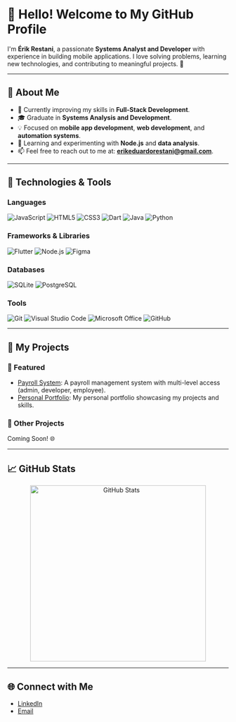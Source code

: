 # 👋 Hello! Welcome to My GitHub Profile

I'm **Érik Restani**, a passionate **Systems Analyst and Developer** with experience in building mobile applications. I love solving problems, learning new technologies, and contributing to meaningful projects. 🚀

---

## 🌟 About Me

- 💼 Currently improving my skills in **Full-Stack Development**.
- 🎓 Graduate in **Systems Analysis and Development**.
- 💡 Focused on **mobile app development**, **web development**, and **automation systems**.
- 🌱 Learning and experimenting with **Node.js** and **data analysis**.
- 📫 Feel free to reach out to me at: **erikeduardorestani@gmail.com**.

---

## 🔧 Technologies & Tools

### **Languages**
<p>
  <img src="https://img.shields.io/badge/-JavaScript-F7DF1E?style=flat-square&logo=javascript&logoColor=black" alt="JavaScript" />
  <img src="https://img.shields.io/badge/-HTML5-E34F26?style=flat-square&logo=html5&logoColor=white" alt="HTML5" />
  <img src="https://img.shields.io/badge/-CSS3-1572B6?style=flat-square&logo=css3&logoColor=white" alt="CSS3" />
  <img src="https://img.shields.io/badge/-Dart-0175C2?style=flat-square&logo=dart&logoColor=white" alt="Dart" />
  <img src="https://img.shields.io/badge/-Java-007396?style=flat-square&logo=java&logoColor=white" alt="Java" />
  <img src="https://img.shields.io/badge/-Python-3776AB?style=flat-square&logo=python&logoColor=white" alt="Python" />
</p>

### **Frameworks & Libraries**
<p>
  <img src="https://img.shields.io/badge/-Flutter-02569B?style=flat-square&logo=flutter&logoColor=white" alt="Flutter" />
  <img src="https://img.shields.io/badge/-Node.js-339933?style=flat-square&logo=nodedotjs&logoColor=white" alt="Node.js" />
  <img src="https://img.shields.io/badge/-Figma-F24E1E?style=flat-square&logo=figma&logoColor=white" alt="Figma" />
</p>

### **Databases**
<p>
  <img src="https://img.shields.io/badge/-SQLite-003B57?style=flat-square&logo=sqlite&logoColor=white" alt="SQLite" />
  <img src="https://img.shields.io/badge/-PostgreSQL-336791?style=flat-square&logo=postgresql&logoColor=white" alt="PostgreSQL" />
</p>

### **Tools**
<p>
  <img src="https://img.shields.io/badge/-Git-F05032?style=flat-square&logo=git&logoColor=white" alt="Git" />
  <img src="https://img.shields.io/badge/-VS%20Code-007ACC?style=flat-square&logo=visual-studio-code&logoColor=white" alt="Visual Studio Code" />
  <img src="https://img.shields.io/badge/-Microsoft%20Office-D83B01?style=flat-square&logo=microsoft-office&logoColor=white" alt="Microsoft Office" />
  <img src="https://img.shields.io/badge/-GitHub-181717?style=flat-square&logo=github&logoColor=white" alt="GitHub" />
</p>

---

## 📂 My Projects

### 🌟 Featured
- [Payroll System](https://github.com/erikrestani/PimOficial): A payroll management system with multi-level access (admin, developer, employee).
- [Personal Portfolio](https://github.com/erikrestani/ProjetoPortifolio): My personal portfolio showcasing my projects and skills.

### 📜 Other Projects
Coming Soon! 🌐

---

## 📈 GitHub Stats

<p align="center">
  <img src="https://github-readme-stats.vercel.app/api?username=erikrestani&show_icons=true&theme=radical" alt="GitHub Stats" width="400">
</p>

---

## 🌐 Connect with Me
- [LinkedIn](https://www.linkedin.com/in/érik-restani-b17797240/)
- [Email](mailto:erikeduardorestani@gmail.com)
